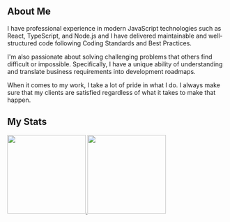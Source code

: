 ## About Me

I have professional experience in modern JavaScript technologies such as React, TypeScript, and Node.js and I have delivered maintainable and well-structured code following Coding Standards and Best Practices.

I'm also passionate about solving challenging problems that others find difficult or impossible. Specifically, I have a unique ability of understanding and translate business requirements into development roadmaps.
 
When it comes to my work, I take a lot of pride in what I do. I always make sure that my clients are satisfied regardless of what it takes to make that happen.

## My Stats

<p>
<a href="https://github.com/vtpearson">
  <img height="180em" src="https://github-readme-stats-eight-theta.vercel.app/api?username=smiledev1230&show_icons=true&theme=algolia&include_all_commits=true&count_private=true"/>
  <img height="180em" src="https://github-readme-stats-eight-theta.vercel.app/api/top-langs/?username=vtpearson&layout=compact&langs_count=8&theme=algolia"/>
</a>
</p>
